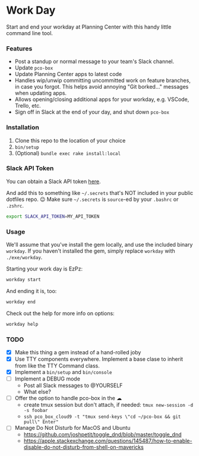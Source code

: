 Work Day
========

Start and end your workday at Planning Center with this handy little command line tool.

### Features

- Post a standup or normal message to your team's Slack channel.
- Update `pco-box`
- Update Planning Center apps to latest code
- Handles wip/unwip committing uncommitted work on feature branches, in case you forgot. This helps avoid annoying "Git borked..." messages when updating apps.
- Allows opening/closing additional apps for your workday, e.g. VSCode, Trello, etc.
- Sign off in Slack at the end of your day, and shut down `pco-box`

### Installation

1. Clone this repo to the location of your choice
2. `bin/setup`
3. (Optional) `bundle exec rake install:local`

### Slack API Token

You can obtain a Slack API token [here](https://api.slack.com/custom-integrations/legacy-tokens).

And add this to something like `~/.secrets` that's NOT included in your public dotfiles repo. 😉 Make sure `~/.secrets` is `source`-ed by your `.bashrc` or `.zshrc`.

```sh
export SLACK_API_TOKEN=MY_API_TOKEN
```

### Usage

We'll assume that you've install the gem locally, and use the included binary `workday`. If you haven't installed the gem, simply replace `workday` with `./exe/workday`.

Starting your work day is EzPz:

```sh
workday start
```

And ending it is, too:

```sh
workday end
```

Check out the help for more info on options:

```sh
workday help
```

### TODO

- [x] Make this thing a gem instead of a hand-rolled joby
- [x] Use TTY components everywhere. Implement a base clase to inherit from like the TTY Command class.
- [x] Implement a `bin/setup` and `bin/console`
- [ ] Implement a DEBUG mode
  - Post all Slack messages to @YOURSELF
  - What else?
- [ ] Offer the option to handle pco-box in the ☁
  - create tmux session but don't attach, if needed: `tmux new-session -d -s foobar`
  - `ssh pco_box_cloud9 -t "tmux send-keys \"cd ~/pco-box && git pull\" Enter"`
- [ ] Manage Do Not Disturb for MacOS and Ubuntu
  - https://github.com/joshpetit/toggle_dnd/blob/master/toggle_dnd
  - https://apple.stackexchange.com/questions/145487/how-to-enable-disable-do-not-disturb-from-shell-on-mavericks
